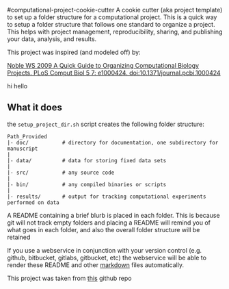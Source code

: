 #computational-project-cookie-cutter
A cookie cutter (aka project template) to set up a folder structure for a computational project.
This is a quick way to setup a folder structure that follows one standard to organize a project.
This helps with project management, reproducibility, sharing, and publishing your data, analysis, and results.

This project was inspired (and modeled off) by:

[Noble WS 2009 A Quick Guide to Organizing Computational Biology Projects. PLoS Comput Biol 5 7: e1000424. doi:10.1371/journal.pcbi.1000424](http://dx.doi.org/10.1371/journal.pcbi.1000424)





hi
hello
## What it does
the `setup_project_dir.sh` script creates the following folder structure:

    Path_Provided
    |- doc/           # directory for documentation, one subdirectory for manuscript
    |
    |- data/          # data for storing fixed data sets
    |
    |- src/           # any source code
    |
    |- bin/           # any compiled binaries or scripts
    |
    |- results/       # output for tracking computational experiments performed on data

A README containing a brief blurb is placed in each folder.
This is because git will not track empty folders and placing a README will
remind you of what goes in each folder, and also the overall
folder structure will be retained

If you use a webservice in conjunction with your version control (e.g. github, bitbucket, gitlabs, gitbucket, etc)
the webservice will be able to render these README and other [markdown](https://help.github.com/articles/markdown-basics/) files automatically.

This project was taken from [this](https://github.com/chendaniely/computational-project-cookie-cutter) github repo

